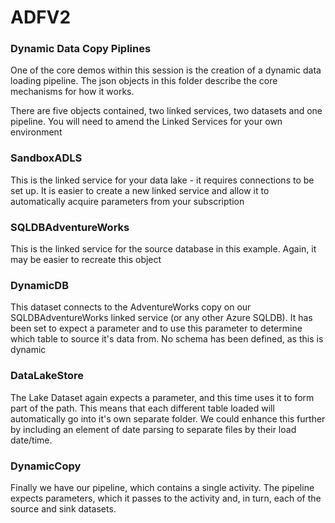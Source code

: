 # ADFV2
### Dynamic Data Copy Piplines

One of the core demos within this session is the creation of a dynamic data loading pipeline. The json objects in this folder describe the core mechanisms for how it works.

There are five objects contained, two linked services, two datasets and one pipeline. You will need to amend the Linked Services for your own environment

### SandboxADLS
This is the linked service for your data lake - it requires connections to be set up. It is easier to create a new linked service and allow it to automatically acquire parameters from your subscription

### SQLDBAdventureWorks
This is the linked service for the source database in this example. Again, it may be easier to recreate this object

### DynamicDB
This dataset connects to the AdventureWorks copy on our SQLDBAdventureWorks linked service (or any other Azure SQLDB). It has been set to expect a parameter and to use this parameter to determine which table to source it's data from. No schema has been defined, as this is dynamic

### DataLakeStore
The Lake Dataset again expects a parameter, and this time uses it to form part of the path. This means that each different table loaded will automatically go into it's own separate folder. We could enhance this further by including an element of date parsing to separate files by their load date/time.

### DynamicCopy
Finally we have our pipeline, which contains a single activity. The pipeline expects parameters, which it passes to the activity and, in turn, each of the source and sink datasets.
